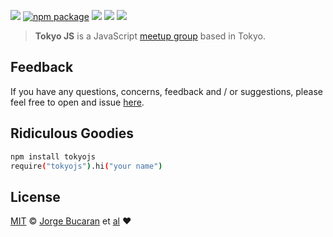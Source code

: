 
[![][tokyojs-badge]][tokyojs]
[![npm package][npm-ver-link]][tokyojs]
[![][dl-badge]][npm-pkg-link]
[![][travis-logo]][travis]
![][mit-badge]

> __Tokyo JS__ is a JavaScript [meetup group](www.meetup.com/tokyojs/) based in Tokyo.

## Feedback

If you have any questions, concerns, feedback and / or suggestions, please feel free to open and issue [here](https://github.com/tokyojs/QA/issues).


## Ridiculous Goodies

```sh
npm install tokyojs
require("tokyojs").hi("your name")
```


## License

[MIT][license] © [Jorge Bucaran][author] et [al][contributors]
:heart:


[license]: http://opensource.org/licenses/MIT
[author]: http://github.com/bucaran
[tokyojs]: https://www.github.com/bucaran/tokyojs
[tokyojs-badge]: https://img.shields.io/badge/tokyo-js-33aacc.svg?style=flat-square
[mit-badge]: https://img.shields.io/badge/license-MIT-444444.svg?style=flat-square
[npm-pkg-link]: https://www.npmjs.org/package/tokyojs
[npm-ver-link]: https://img.shields.io/npm/v/tokyojs.svg?style=flat-square
[dl-badge]: http://img.shields.io/npm/dm/tokyojs.svg?style=flat-square
[travis-logo]: http://img.shields.io/travis/bucaran/tokyojs.svg?style=flat-square
[travis]: https://travis-ci.org/bucaran/tokyojs
[contributors]: https://github.com/bucaran/tokyojs/graphs/contributors
